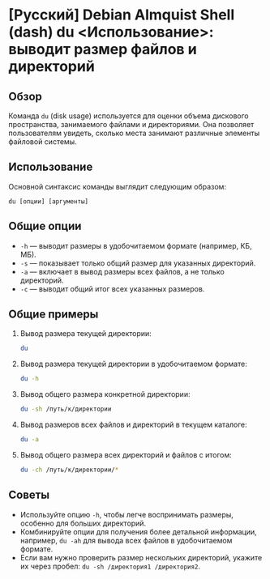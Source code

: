 # [Русский] Debian Almquist Shell (dash) du <Использование>: выводит размер файлов и директорий

## Обзор
Команда `du` (disk usage) используется для оценки объема дискового пространства, занимаемого файлами и директориями. Она позволяет пользователям увидеть, сколько места занимают различные элементы файловой системы.

## Использование
Основной синтаксис команды выглядит следующим образом:
```
du [опции] [аргументы]
```

## Общие опции
- `-h` — выводит размеры в удобочитаемом формате (например, КБ, МБ).
- `-s` — показывает только общий размер для указанных директорий.
- `-a` — включает в вывод размеры всех файлов, а не только директорий.
- `-c` — выводит общий итог всех указанных размеров.

## Общие примеры
1. Вывод размера текущей директории:
   ```bash
   du
   ```

2. Вывод размера текущей директории в удобочитаемом формате:
   ```bash
   du -h
   ```

3. Вывод общего размера конкретной директории:
   ```bash
   du -sh /путь/к/директории
   ```

4. Вывод размеров всех файлов и директорий в текущем каталоге:
   ```bash
   du -a
   ```

5. Вывод общего размера всех директорий и файлов с итогом:
   ```bash
   du -ch /путь/к/директории/*
   ```

## Советы
- Используйте опцию `-h`, чтобы легче воспринимать размеры, особенно для больших директорий.
- Комбинируйте опции для получения более детальной информации, например, `du -ah` для вывода всех файлов в удобочитаемом формате.
- Если вам нужно проверить размер нескольких директорий, укажите их через пробел: `du -sh /директория1 /директория2`.